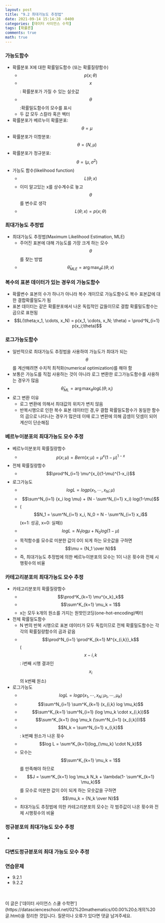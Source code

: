 ```yaml
---
layout: post
title: "9.2 최대가능도 추정법"
date: 2021-09-14 15:14:28 -0400
categories: [데이터 사이언스 수학]
tags: [확률론]
comments: true
math: true
---
```


### 가능도함수
- 확률분포 X에 대한 확률밀도함수 (또는 확률질량함수) 
    - $$p(x;\theta)$$
    - $$x$$: 확률분포가 가질 수 있는 실숫값
    - $$\theta$$:확률밀도함수의 모수를 표시
    - 두 값 모두 스칼라 혹은 벡터
- 확률분포가 베르누이 확률분포: $$\theta = \mu$$
- 확률분포가 이항분포: $$\theta = (N, \mu)$$
- 확률분포가 정규분포: $$\theta = (\mu, \sigma^2)$$
- 가능도 함수(likelihood function)
    - $$L(\theta;x)$$
    - 이미 알고있는 x를 상수계수로 놓고 $$\theta$$를 변수로 생각
    - $$L(\theta;x) = p(x;\theta)$$

### 최대가능도 추정법
- 최대가능도 추정법(Maximum Likelihood Estimation, MLE)
    - 주어진 표본에 대해 가능도를 가장 크게 하는 모수 $$\theta$$를 찾는 방법 
    - $$\hat \theta_{MLE} = \arg \max_{\theta} L(\theta;x)$$

### 복수의 표본 데이터가 있는 경우의 가능도함수
- 확률변수 표본의 수가 하나가 아니라 복수 개이므로 가능도함수도 복수 표본값에 대한 결합확률밀도가 됨
- 표본 데이터는 같은 확률분포에서 나온 독립적인 값들이므로 결합 확률밀도함수는 곱으로 표현됨
- $$L(\theta;x_1, \cdots, x_N) = p(x_1, \cdots, x_N; \theta) = \prod^N_{i=1} p(x_i;\theta)$$

### 로그가능도함수
- 일반적으로 최대가능도 추정법을 사용하여 가능도가 최대가 되는 $$\theta$$를 계산해려면 수치적 최적화(numerical optimization)를 해야 함
- 보통은 가능도를 직접 사용하는 것이 아니라 로그 변환한 로그가능도함수를 사용하는 경우가 많음
- $$\hat \theta_{ML} = \arg \max_{\theta} log L(\theta; {x_i})$$
- 로그 변환 이유
    - 로그 변환에 의해서 최대값의 위치가 변치 않음
    - 반복시행으로 인한 복수 표본 데이터인 경,우 결합 확률밀도함수가 동일한 함수의 곱으로 나타나는 경우가 많은데 이때 로그 변환에 의해 곱셈이 덧셈이 되어 계산이 단순해짐 

### 베르누이분포의 최대가능도 모수 추정
- 베르누이분포의 확률질량함수
    - $$p(x;\mu) = Bern(x;\mu) = \mu^x (1-\mu)^{1-x}$$
- 전체 확률질량함수
    - $$\prod^N_{i=1} \mu^{x_i}(1-\mu)^{1-x_i}$$
- 로그가능도    
    - $$log L = log p(x_1, \cdots, x_N;\mu)$$
    - $$\sum^N_{i=1} {x_i log \mu} + (N - \sum^N_{i=1} x_i) log(1-\mu)$$
    - ($$N_1 = \sum^N_{i=1} x_i, N_0 = N - \sum^N_{i=1} x_i$$ (x=1: 성공, x=0: 실패))
    - $$log L = N_1 log \mu + N_0 log(1-\mu)$$
    - 목적함수를 모수로 미분한 값이 0이 되게 하는 모숫값을 구하면
    - $$\mu = {N_1 \over N}$$
    - 즉, 최대가능도 추정법에 의한 베르누이분포의 모수는 1이 나온 횟수와 전체 시행횟수의 비율

### 카테고리분포의 최대가능도 모수 추정
- 카테고리분포의 확률질량함수
    - $$\prod^K_{k=1} \mu^{x_k}_k$$
    - $$\sum^K_{k=1} \mu_k = 1$$
    - x는 모두 k개의 원소를 가지는 원핫인코딩(one-hot-encoding)벡터
- 전체 확률밀도함수
    - N 번의 반복 시행으로 표본 데이터가 모두 독립이므로 전체 확률밀도함수는 각각의 확률질량함수의 곱과 같음
    - $$\prod^N_{i=1} \prod^K_{k=1} M^{x_{i,k}}_k$$ ($$x-{i,k}$$: i번째 시행 결과인 $$x_i$$의 k번째 원소)
- 로그가능도
    - $$log L = log p(x_1, \cdots, x_N; \mu_1, \cdots, \mu_K)$$
    - $$\sum^N_{i=1} \sum^K_{k=1} (x_{i,k} log \mu_k)$$
    - $$\sum^K_{k=1} \sum^N_{i=1} (log \mu_k \cdot x_{i,k})$$
    - $$\sum^K_{k=1} (log \mu_k (\sum^N_{i=1} (x_{i,k}))$$
    - $$N_k = \sum^N_{i=1} x_{i,k}$$  : k번째 원소가 나온 횟수
    - $$log L = \sum^K_{k=1}(log_{\mu_k} \cdot N_k)$$
    - 모수는 $$\sum^K_{k=1} \mu_k = 1$$를 만족해야 하므로
    - $$J = \sum^K_{k=1} log \mu_k N_k + \lambda(1- \sum^K_{k=1} \mu_k)$$ 를 모수로 미분한 값이 0이 되게 하는 모숫값을 구하면
    - $$\mu_k = {N_k \over N}$$
    - 최대가능도 추정법에 의한 카테고리분포의 모수는 각 범주값이 나온 횟수와 전체 시행횟수의 비율
    
### 정규분포의 최대가능도 모수 추정
- 

### 다변도정규분포의 최대 가능도 모수 추정


### 연습문제
- 9.2.1
- 9.2.2


<br/>
<br/>
이 글은 ['데이터 사이언스 스쿨 수학편'](https://datascienceschool.net/02%20mathematics/00.00%20소개의%20글.html)을 정리한 것입니다.
질문이나 오류가 있다면 댓글 남겨주세요.